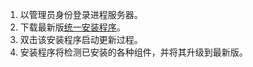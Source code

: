 1. 以管理员身份登录进程服务器。
2. 下载最新版[统一安装程序](http://aka.ms/unifiedinstaller)。
3. 双击该安装程序启动更新过程。
4. 安装程序将检测已安装的各种组件，并将其升级到最新版。
